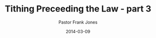 ---
lunr: "true"
title: "Tithing Preceeding the Law - part 3"
author: "Pastor Frank Jones"
postDate: "03-09-2014"
date: 2014-03-09
category: "sermons"
slug: "2014/03/03092014_ffc"
icon: microphone
audioLink: "03092014_ffc"
tags: [tithing]
mp3: "03092014_ffc/03092014.mp3"
ogg: "03092014_ffc/03092014.ogg"
linkurl: "https://archive.org/download/03092014_ffc/03092014_ffc_files.xml"
ipath: "https://archive.org/download/03092014_ffc/03092014.mp3"
layout: sermon.html
---